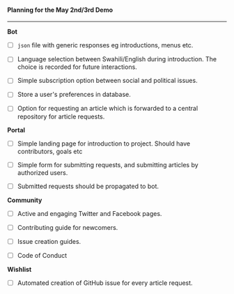 #### Planning for the May 2nd/3rd Demo

---

**Bot**
- [ ] `json` file with generic responses eg introductions, menus etc.

- [ ] Language selection between Swahili/English during introduction. The choice is recorded for future interactions. 

- [ ] Simple subscription option between social and political issues.

- [ ] Store a user's preferences in database.

- [ ] Option for requesting an article which is forwarded to a central repository for article requests.

**Portal**   
- [ ] Simple landing page for introduction to project. Should have contributors, goals etc

- [ ] Simple form for submitting requests, and submitting articles by authorized users.

- [ ] Submitted requests should be propagated to bot.

**Community**  
- [ ] Active and engaging Twitter and Facebook pages.
- [ ] Contributing guide for newcomers.
- [ ] Issue creation guides.
- [ ] Code of Conduct


**Wishlist**

- [ ] Automated creation of GitHub issue for every article request.
